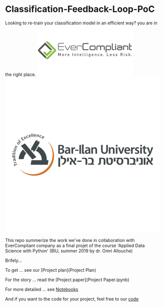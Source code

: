 # Classification-Feedback-Loop-PoC
Looking to re-train your classification model in an efficient way? you are in the right place.
![image1](Resources/EverCompliantLOGO.png)
![image1](Resources/BarIlanLOGO.jpg)

This repo summerize the work we've done in collaboration with EverCompliant company as a final projet of the course 'Applied Data Science with Python' (BIU, summer 2019 by dr. Omri Allouche)

Brifely...

To get ... see our [Project plan](Project Plan)

For the story ... read the [Project paper](Project Paper.ipynb)

For more detailed ... see [Notebooks](Notebooks/README.rm)

And if you want to the code for your project, feel free to our [code](code/README.rm)
